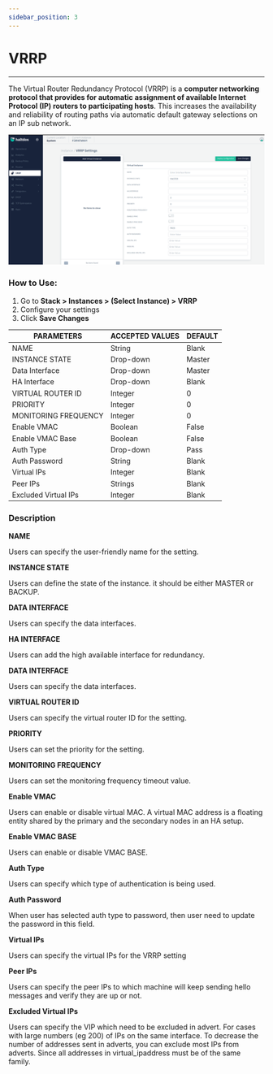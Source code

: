 ```yaml
---
sidebar_position: 3
---
```


# VRRP

---

The Virtual Router Redundancy Protocol (VRRP) is a **computer networking protocol that provides for automatic assignment of available Internet Protocol (IP) routers to participating hosts**. This increases the availability and reliability of routing paths via automatic default gateway selections on an IP sub network.

![VRRP](/img/platform/v2/vrrp.png)

### How to Use:

1. Go to **Stack > Instances > (Select Instance) > VRRP**
2. Configure your settings
3. Click **Save Changes**

| PARAMETERS           | ACCEPTED VALUES | DEFAULT |
|----------------------|-----------------|---------|
| NAME                 | String          | Blank   |
| INSTANCE STATE       | Drop-down       | Master  |
| Data Interface       | Drop-down       | Master  |
| HA Interface         | Drop-down       | Blank   |
| VIRTUAL ROUTER ID    | Integer         | 0       |
| PRIORITY             | Integer         | 0       |
| MONITORING FREQUENCY | Integer         | 0       |
| Enable VMAC          | Boolean         | False   |
| Enable VMAC Base     | Boolean         | False   |
| Auth Type            | Drop-down       | Pass    |
| Auth Password        | String          | Blank   |
| Virtual IPs          | Integer         | Blank   |
| Peer IPs             | Strings         | Blank   |
| Excluded Virtual IPs | Integer         | Blank   |

### Description

**NAME**

Users can specify the user-friendly name for the setting.

**INSTANCE STATE**

Users can define the state of the instance. it should be either MASTER or BACKUP.

**DATA INTERFACE**

Users can specify the data interfaces.

**HA INTERFACE**

Users can add  the high available interface for redundancy.

**DATA INTERFACE**

Users can specify the data interfaces.

**VIRTUAL ROUTER ID**

Users can specify the virtual router ID for the setting.

**PRIORITY**

Users can set the priority for the setting.

**MONITORING FREQUENCY**

Users can set the monitoring frequency timeout value.

**Enable VMAC**

Users can enable or disable virtual MAC. A virtual MAC address is a floating entity shared by the primary and the secondary nodes in an HA setup.

**Enable VMAC BASE**

Users can enable or disable VMAC BASE.

**Auth Type**

Users can specify which type of authentication is being used.

**Auth Password**

When user has selected auth type to password, then user need to update the password in this field.

**Virtual IPs**

Users can specify the virtual IPs for the VRRP setting

**Peer IPs**

Users can specify the peer IPs to which machine will keep sending hello messages and verify they are up or not.

**Excluded Virtual IPs**

Users can specify the VIP which need to be excluded in advert. For cases with large numbers (eg 200) of IPs on the same interface. To decrease the number of addresses sent in adverts, you can exclude most IPs from adverts. Since all addresses in virtual_ipaddress must be of the same family.